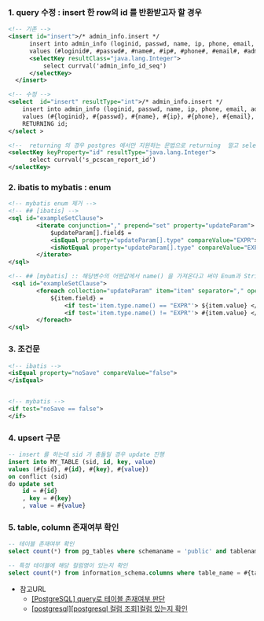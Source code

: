 ### 1. query 수정 : insert 한 row의 id 를 반환받고자 할 경우
```xml
<!-- 기존 -->
<insert id="insert">/* admin_info.insert */
      insert into admin_info (loginid, passwd, name, ip, phone, email, admin, group_id, part)
      values (#loginid#, #passwd#, #name#, #ip#, #phone#, #email#, #admin#, #groupId#, #part#)
      <selectKey resultClass="java.lang.Integer">
          select currval('admin_info_id_seq')
      </selectKey>
  </insert>

<!-- 수정 -->
<select  id="insert" resultType="int">/* admin_info.insert */
    insert into admin_info (loginid, passwd, name, ip, phone, email, admin, group_id, part)
    values (#{loginid}, #{passwd}, #{name}, #{ip}, #{phone}, #{email}, #{admin}, #{groupId}, #{part})
    RETURNING id;
</select >

<!--  returning 의 경우 postgres 에서만 지원하는 문법으로 returning  말고 select key 를 사용-->
<selectKey keyProperty="id" resultType="java.lang.Integer">
      select currval('s_pcscan_report_id')
</selectKey>
```


### 2. ibatis to mybatis : enum
```xml
<!-- mybatis enum 제거 -->
<!-- ## [ibatis] -->
<sql id="exampleSetClause">
        <iterate conjunction="," prepend="set" property="updateParam">
            $updateParam[].field$ =
            <isEqual property="updateParam[].type" compareValue="EXPR"> $updateParam[].value$ </isEqual>
            <isNotEqual property="updateParam[].type" compareValue="EXPR"> #updateParam[].value# </isNotEqual>
        </iterate>
</sql>

<!-- ## [mybatis] :: 해당변수의 어떤값에서 name() 을 가져온다고 써야 Enum과 String을 비교할 수 있음 -->
 <sql id="exampleSetClause">
        <foreach collection="updateParam" item="item" separator="," open="set ">
            ${item.field} =
                <if test='item.type.name() == "EXPR"'> ${item.value} </if>
                <if test='item.type.name() != "EXPR"'> #{item.value} </if>
        </foreach>
</sql>
```

### 3. 조건문
```xml
<!-- ibatis -->
<isEqual property="noSave" compareValue="false">
</isEqual>


<!-- mybatis -->
<if test="noSave == false">
</if>
```

### 4. upsert 구문
```sql
-- insert 를 하는데 sid 가 충돌일 경우 update 진행
insert into MY_TABLE (sid, id, key, value)
values (#{sid}, #{id}, #{key}, #{value})
on conflict (sid)
do update set
    id = #{id}
    , key = #{key}
    , value = #{value}
```

### 5. table, column 존재여부 확인
```sql
-- 테이블 존재여부 확인
select count(*) from pg_tables where schemaname = 'public' and tablename = #{tableName}

-- 특정 테이블에 해당 컬럼명이 있는지 확인
select count(*) from information_schema.columns where table_name = #{tableName} and column_name = #{columnName}
```
- 참고URL
    - [[PostgreSQL] query로 테이블 존재여부 판단](https://bloodguy.tistory.com/entry/PostgreSQL-query%EB%A1%9C-%ED%85%8C%EC%9D%B4%EB%B8%94-%EC%A1%B4%EC%9E%AC%EC%97%AC%EB%B6%80-%ED%8C%90%EB%8B%A8)
    - [[postgresql][postgresql 컬럼 조회]컬럼 있는지 확인](https://blog.naver.com/angersadness/221120647555)